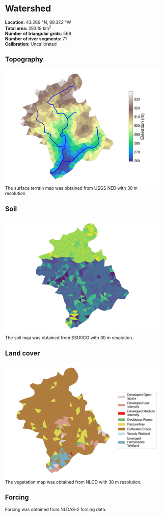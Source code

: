 # Watershed

**Location:** 43.289 &deg;N, 89.322 &deg;W<br>
**Total area:** 293.19 km<sup>2</sup><br>
**Number of triangular grids:** 568<br>
**Number of river segments:** 71<br>
**Calibration:** Uncalibrated

## Topography

![Topography](https://github.com/PSUmodeling/PIHM-Simulations/blob/master/Yahara/images/topo.png "Topography")
The surface terrain map was obtained from USGS NED with 30 m resolution.

## Soil

![Soil](https://github.com/PSUmodeling/PIHM-Simulations/blob/master/Yahara/images/soil.png "Soil")
The soil map was obtained from SSURGO with 30 m resolution.

## Land cover

![Land cover](https://github.com/PSUmodeling/PIHM-Simulations/blob/master/Yahara/images/lc.png "Land cover")
The vegetation map was obtained from NLCD with 30 m resolution.

## Forcing

Forcing was obtained from NLDAS-2 forcing data.
